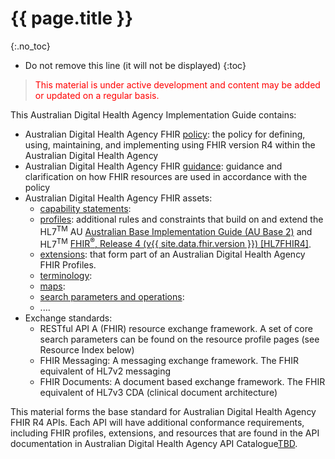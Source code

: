 # {{ page.title }}
<!-- <h3 style="color:#ff0000;">Draft for internal use</h3> -->
{:.no_toc}

<!-- TOC  the css styling for this is \pages\assets\css\project.css under 'markdown-toc'-->
* Do not remove this line (it will not be displayed)
{:toc}
<!-- end TOC -->

> <p style="color:#ff0000;">This material is under active development and content may be added or updated on a regular basis.</p>

This Australian Digital Health Agency Implementation Guide contains:
* Australian Digital Health Agency FHIR [policy](policy.html): the policy for defining, using, maintaining, and implementing using FHIR version R4 within the Australian Digital Health Agency
* Australian Digital Health Agency FHIR [guidance](guidance.html): guidance and clarification on how FHIR resources are used in accordance with the policy
* Australian Digital Health Agency FHIR assets:
  * [capability statements](conformance.html):
  * [profiles](profiles.html): additional rules and constraints that build on and extend the HL7<sup>TM</sup> AU [Australian Base Implementation Guide (AU Base 2)](http://build.fhir.org/ig/hl7au/au-fhir-base/index.html) and HL7<sup>TM</sup> [FHIR<sup>&reg;</sup>, Release 4 (v{{ site.data.fhir.version }}) [HL7FHIR4]](#HL7FHIR4). 
  * [extensions](extensions.html): that form part of an Australian Digital Health Agency FHIR Profiles.
  * [terminology](terminology.html): 
  * [maps](structuremaps.html): 
  * [search parameters and operations](searchparams.html): 
  * ....
* Exchange standards:
  * RESTful API A (FHIR) resource exchange framework. A set of core search parameters can be found on the resource profile pages (see Resource Index below)
  * FHIR Messaging: A messaging exchange framework. The FHIR equivalent of HL7v2 messaging
  * FHIR Documents: A document based exchange framework. The FHIR equivalent of HL7v3 CDA (clinical document architecture)

This material forms the base standard for Australian Digital Health Agency FHIR R4 APIs. Each API will have additional conformance requirements, including FHIR profiles, extensions, and resources that are found in the API documentation in Australian Digital Health Agency API Catalogue[TBD](https://developer.digitalhealth.gov.au/taxonomy/term/361/all).